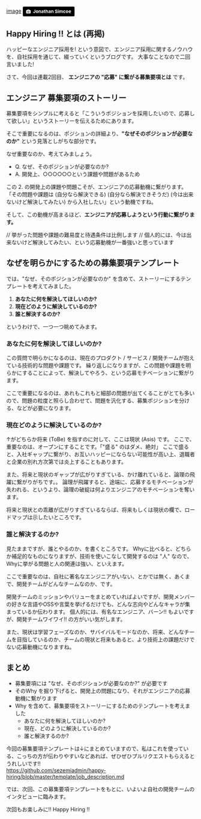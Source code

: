 [image](images/news_sample.jpg)
<a style="background-color:black;color:white;text-decoration:none;padding:4px 6px;font-family:-apple-system, BlinkMacSystemFont, &quot;San Francisco&quot;, &quot;Helvetica Neue&quot;, Helvetica, Ubuntu, Roboto, Noto, &quot;Segoe UI&quot;, Arial, sans-serif;font-size:12px;font-weight:bold;line-height:1.2;display:inline-block;border-radius:3px;" href="http://unsplash.com/@jdsimcoe?utm_medium=referral&amp;utm_campaign=photographer-credit&amp;utm_content=creditBadge" target="_blank" rel="noopener noreferrer" title="Download free do whatever you want high-resolution photos from Jonathan Simcoe"><span style="display:inline-block;padding:2px 3px;"><svg xmlns="http://www.w3.org/2000/svg" style="height:12px;width:auto;position:relative;vertical-align:middle;top:-1px;fill:white;" viewBox="0 0 32 32"><title></title><path d="M20.8 18.1c0 2.7-2.2 4.8-4.8 4.8s-4.8-2.1-4.8-4.8c0-2.7 2.2-4.8 4.8-4.8 2.7.1 4.8 2.2 4.8 4.8zm11.2-7.4v14.9c0 2.3-1.9 4.3-4.3 4.3h-23.4c-2.4 0-4.3-1.9-4.3-4.3v-15c0-2.3 1.9-4.3 4.3-4.3h3.7l.8-2.3c.4-1.1 1.7-2 2.9-2h8.6c1.2 0 2.5.9 2.9 2l.8 2.4h3.7c2.4 0 4.3 1.9 4.3 4.3zm-8.6 7.5c0-4.1-3.3-7.5-7.5-7.5-4.1 0-7.5 3.4-7.5 7.5s3.3 7.5 7.5 7.5c4.2-.1 7.5-3.4 7.5-7.5z"></path></svg></span><span style="display:inline-block;padding:2px 3px;">Jonathan Simcoe</span></a>

## Happy Hiring !! とは (再掲)
ハッピーなエンジニア採用を! という意図で、エンジニア採用に関するノウハウを、自社採用を通じて、綴っていくというブログです。
大事なことなので二回言いました!

さて、今回は連載2回目、 **エンジニアの "応募" に繋がる募集要項とは** です。

## エンジニア 募集要項のストーリー
募集要項をシンプルに考えると「こういうポジションを採用したいので、応募して欲しい」というストーリーを伝えるためにあります。

そこで重要になるのは、ポジションの詳細より、**"なぜそのポジションが必要なのか"** という見落としがちな部分です。

なぜ重要なのか、考えてみましょう。

* Q. なぜ、そのポジションが必要なのか?
* A. 開発上、○○○○○○という課題や問題があるため

この 2. の開発上の課題や問題こそが、エンジニアの応募動機に繋がります。
「その問題や課題は (自分なら解決できる) (自分なら解決できそうだ) (今は出来ないけど解決してみたい) から入社したい」という動機ですね。

そして、この動機が高まるほど、**エンジニアが応募しようという行動に繋がります。**

// 挙がった問題や課題の難易度と待遇条件は比例します
// 個人的には、今は出来ないけど解決してみたい、という応募動機が一番強いと思っています

## なぜを明らかにするための募集要項テンプレート
では、"なぜ、そのポジションが必要なのか" を含めて、ストーリーにするテンプレートを考えてみました。

1. **あなたに何を解決してほしいのか?**
2. **現在どのように解決しているのか?**
3. **誰と解決するのか?**

というわけで、一つ一つ眺めてみます。

### あなたに何を解決してほしいのか?
この質問で明らかになるのは、現在のプロダクト / サービス / 開発チームが抱えている技術的な問題や課題です。
繰り返しになりますが、この問題や課題を明らかにすることによって、解決してやろう、という応募モチベーションに繋がります。

ここで重要になるのは、あれもこれもと細部の問題が出てくることがとても多いので、問題の粒度と照らし合わせて、問題を汎化する、募集ポジションを分ける、などが必要になります。

### 現在どのように解決しているのか?
↑がどちらか将来 (ToBe) を指すのに対して、ここは現状 (Asis) です。
ここで、重要なのは、オープンにすることです。「"盛る" のはダメ、絶対」
ここで盛ると、入社ギャップに繋がり、お互いハッピーにならない可能性が高い上、退職者と企業の別れ方次第では炎上することもあります。

また、将来と現状のギャップが広がりすぎている、かけ離れていると、論理の飛躍に繋がりがちです。。
論理が飛躍すると、途端に、応募するモチベーションが失われる、というより、論理の破綻は何よりエンジニアのモチベーションを奪います。

将来と現状との乖離が広がりすぎているならば、将来もしくは現状の欄で、ロードマップは示したいところです。

### 誰と解決するのか?
見たままですが、誰とやるのか、を書くところです。
Whyに比べると、どちらか補足的なものになりますが、技術を使いこなして開発するのは "人" なので、Whyに挙がる問題と人の関連は強い、といえます。

ここで重要なのは、自社に著名なエンジニアがいない、とかでは無く、あくまで、開発チームがどんなチームなのか、です。

開発チームのミッションやバリューをまとめていればよいですが、開発メンバーの好きな言語やOSSや言葉を挙げるだけでも、どんな志向やどんなキャラが集まっているか伝わります。
個人的には、有名なエンジニア、バーン!! もよいですが、開発チームワイワイ!! の方がいい気がします。

また、現状は学習フェーズなのか、サバイバルモードなのか、将来、どんなチームを目指しているのか、チームの現状と将来もあると、より技術上の課題だけでない応募動機になりますね。

## まとめ
* 募集要項には "なぜ、そのポジションが必要なのか?" が必要です
* そのWhy を掘り下げると、開発上の問題になり、それがエンジニアの応募動機に繋がります
* Why を含めて、募集要項をストーリーにするためのテンプレートを考えました
    * あなたに何を解決してほしいのか?
    * 現在、どのように解決しているのか?
    * 誰と解決するのか?

今回の募集要項テンプレートは↓にまとめていますので、私はこれを使っている、こっちの方が伝わりやすいなどあれば、ぜひぜひプルリクエストもらえるとうれしいです!!  
https://github.com/sezemiadmin/happy-hiring/blob/master/template/job_description.md



では、次回、この募集要項テンプレートをもとに、いよいよ自社の開発チームのインタビューに臨みます。

次回もお楽しみに!!
Happy Hiring !!
